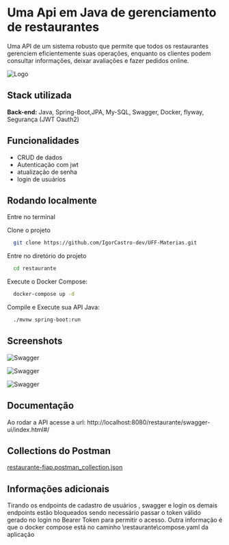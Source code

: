 # Uma Api em Java de gerenciamento de restaurantes

Uma API de um sistema robusto que permite que todos os restaurantes gerenciem eficientemente suas operações, enquanto os clientes podem consultar informações, deixar avaliações e fazer pedidos online.


![Logo](https://github.com/user-attachments/assets/44d811ba-d0c0-4e9d-bcc4-bcfd8ad9ea1d)

## Stack utilizada

**Back-end:** Java, Spring-Boot,JPA, My-SQL, Swagger, Docker, flyway, Segurança (JWT Oauth2)


## Funcionalidades

- CRUD de dados
- Autenticação com jwt
- atualização de senha
- login de usuários


## Rodando localmente

Entre no terminal

Clone o projeto

```bash
  git clone https://github.com/IgorCastro-dev/UFF-Materias.git
```

Entre no diretório do projeto

```bash
  cd restaurante
```

Execute o Docker Compose:

```bash
  docker-compose up -d
```

Compile e Execute sua API Java:

```bash
  ./mvnw spring-boot:run
```


## Screenshots

![Swagger](https://github.com/user-attachments/assets/6d468bfe-6948-471a-b127-4231f0b21455)

![Swagger](https://github.com/user-attachments/assets/9d2a1a37-ae4f-4e22-aa60-35e4d9fc4481)

![Swagger](https://github.com/user-attachments/assets/f8139efc-7f1b-44e7-917f-624e8c61c4db)

## Documentação

Ao rodar a API acesse a url: http://localhost:8080/restaurante/swagger-ui/index.html#/

## Collections do Postman

[restaurante-fiap.postman_collection.json](https://github.com/user-attachments/files/18470160/restaurante-fiap.postman_collection.json)


## Informações adicionais 
Tirando os endpoints de cadastro de usuários , swagger e login os demais endpoints estão bloqueados sendo necessário passar o token válido gerado no login no Bearer Token para permitir o acesso.
Outra informação é que o docker compose está no caminho \restaurante\compose.yaml da aplicação









